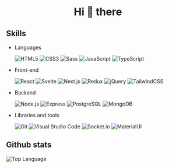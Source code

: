 <h1 align="center">Hi 👋 there</h1>

<p align="center">
</p>

## Skills

- Languages

  ![HTML5](https://img.shields.io/badge/-HTML5-05122A?&logo=HTML5&logoColor=E34F26)
  ![CSS3](https://img.shields.io/badge/-CSS3-05122A?&logo=CSS3&logoColor=1572B6)
  ![Sass](https://img.shields.io/badge/-Sass-05122A?&logo=Sass&logoColor=CC6699)
  ![JavaScript](https://img.shields.io/badge/-JavaScript-05122A?&logo=JavaScript)
  ![TypeScript](https://img.shields.io/badge/-TypeScript-05122A?&logo=TypeScript)

- Front-end

  ![React](https://img.shields.io/badge/-React-05122A?&logo=React)
  ![Svelte](https://img.shields.io/badge/-Svelte-05122A?&logo=Svelte&logoColor=FF3E00)
  ![Next.js](https://img.shields.io/badge/-Next.js-05122A?&logo=Next.js)
  ![Redux](https://img.shields.io/badge/-Redux-05122A?&logo=Redux&logoColor=764ABC)
  ![jQuery](https://img.shields.io/badge/-jQuery-05122A?&logo=jQuery&logoColor=0769AD)
  ![TailwindCSS](https://img.shields.io/badge/-TailwindCSS-05122A?&logo=TailwindCSS&logoColor=06B6D4)

- Backend

  ![Node.js](https://img.shields.io/badge/-Node.js-05122A?&logo=Node.js)
  ![Express](https://img.shields.io/badge/-Express-05122A?&logo=Express)
  ![PostgreSQL](https://img.shields.io/badge/-PostgreSQL-05122A?&logo=PostgreSQL&logoColor=4169E1)
  ![MongoDB](https://img.shields.io/badge/-MongoDB-05122A?&logo=MongoDB&logoColor=47A248)

- Libraries and tools
  
  ![Git](https://img.shields.io/badge/-Git-05122A?style=flat&logo=git)
  ![Visual Studio Code](https://img.shields.io/badge/-VS%20Code-05122A?style=flat&logo=visual-studio-code&logoColor=007ACC)
  ![Socket.io](https://img.shields.io/badge/-Socket.io-05122A?&logo=Socket.io)
  ![MaterialUI](https://img.shields.io/badge/Material%20UI-05122A?logo=mui&logoColor=white)

## Github stats

<img alt = "Top Language" src="https://readme-stats-alejandrogomeze.vercel.app/api/top-langs/?username=AlejandroGomezE&show_icons=true&hide_border=true">
